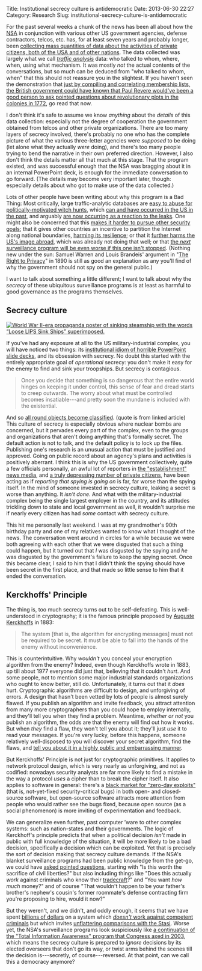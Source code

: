 Title: Institutional secrecy culture is antidemocratic
Date: 2013-06-30 22:27
Category: Research
Slug: institutional-secrecy-culture-is-antidemocratic

For the past several weeks a chunk of the news has been all about how
the [NSA](http://en.wikipedia.org/wiki/National_Security_Agency) in
conjunction with various other US government agencies, defense
contractors, telcos, etc. has, for at least seven years and probably
longer, been
[collecting mass quantities of data about the activities of private citizens, both of the USA and of other nations](http://www.guardian.co.uk/world/the-nsa-files). The
data collected was largely what we call
*[traffic analysis](https://en.wikipedia.org/wiki/Traffic_analysis)*
data: who talked to whom, where, when, using what mechanism. It was
mostly *not* the actual contents of the conversations, but so much can
be deduced from "who talked to whom, when" that this should not
reassure you in the slightest. If you haven't seen the demonstration
that
[just by compiling and correlating membership lists, the British government could have known that Paul Revere would've been a good person to ask pointed questions about revolutionary plots in the colonies in 1772](http://www.slate.com/articles/health_and_science/science/2013/06/prism_metadata_analysis_paul_revere_identified_by_his_connections_to_other.single.html),
go read that now.

I don't think it's safe to assume we know *anything* about the
*details* of this data collection: especially not the degree of
cooperation the government obtained from telcos and other private
organizations. There are too many layers of secrecy involved, there's
probably no one who has the complete picture of what the various
three-letter agencies were *supposed* to be doing (let alone what they
actually *were* doing), and there's too many people trying to bend the
narrative in their own preferred direction. However, I also don't
think the details matter all that much at this stage. That the program
existed, and was successful enough that the NSA was bragging about it
in an internal PowerPoint deck, is enough for the immediate
conversation to go forward. (The details may become very important
later, though: especially details about who got to make use of the
data collected.)

Lots of other people have been writing about why this program is a Bad
Thing: Most critically, large traffic-analytic databases are
[easy to abuse for politically-motivated witch hunts](http://www.thenation.com/article/174851/strange-case-barrett-brown#ixzz2X1oYM1xV),
which
[can and have occurred in the US in the past](https://en.wikipedia.org/wiki/J._Edgar_Hoover#Investigation_of_subversion_and_radicals),
and arguably
[are now occurring as a reaction to the leaks](http://www.guardian.co.uk/commentisfree/2013/jun/26/nsa-revelations-response-to-smears).
One might also be concerned that this
[makes it harder to pursue other security goals](https://www.schneier.com/blog/archives/2013/06/preventing_cell.html);
that it gives other countries an incentive to partition the Internet
along national boundaries,
[harming its resilience](http://www.internetsociety.org/blog/2013/06/provoking-national-boundaries-internet-chilling-thought);
or that it
[further harms the US's image abroad](https://medium.com/surveillance-state/f77088fd4c28),
which was already not doing that well; or that
[the *next* surveillance program will be even worse if this one isn't stopped](http://techcrunch.com/2013/06/29/tomorrows-surveillance/).
(Nothing new under the sun: Samuel Warren and Louis Brandeis' argument in
"[The Right to Privacy](http://faculty.uml.edu/sgallagher/Brandeisprivacy.htm)"
in 1890 is still as good an explanation as any you'll find of why the
government should not spy on the general public.)

I want to talk about something a little different; I want to talk
about why the *secrecy* of these ubiquitous surveillance programs is
at least as harmful to good governance as the programs themselves.

<!--more-->

## Secrecy culture

[![World War II-era propaganda poster of sinking steamship with the words “Loose LIPS Sink Ships” superimposed.](/media/2013/06/loose-lips-sink-ships-posters2-196x300.jpg)](/media/2013/06/loose-lips-sink-ships-posters2.jpg)

If you've had any exposure at all to the US military-industrial
complex, you will have noticed two things: its
[institutional idiom of horrible PowerPoint slide decks](http://www.guardian.co.uk/artanddesign/architecture-design-blog/2013/jun/12/prism-nsa-powerpoint-graphic-design),
and its obsession with secrecy. No doubt this started with the
entirely appropriate goal of *operational* secrecy: you don't make it
easy for the enemy to find and sink your troopships. But secrecy is
contagious.

> Once you decide that something is so dangerous that the entire world
> hinges on keeping it under control, this sense of fear and dread
> starts to creep outwards. The worry about what must be controlled
> becomes insatiable---and pretty soon the mundane is included with
> the existential.

And so
[all round objects become classified](http://nuclearsecrecy.com/blog/2012/08/29/forbidden-spheres/).
(quote is from linked article) This culture of secrecy is especially
obvious where nuclear bombs are concerned, but it pervades every part
of the complex, even to the groups and organizations that aren't doing
anything that's formally secret. The default action is not to talk,
and the default policy is to lock up the files. Publishing one's
research is an unusual action that must be justified and
approved. Going on public record about an agency's plans and
activities is positively aberrant. I think this is why the US
government collectively, quite a few officials personally, an awful
lot of reporters in
[the "establishment" news media](http://digbysblog.blogspot.com/2013/06/yearning-to-be-subjects-journalist.html),
and
[a truly depressing number of private citizens](http://barryeisler.blogspot.com/2013/06/one-of-things-i-find-most-fascinating.html),
have been acting as if *reporting that spying is going on* is far, far
worse than the spying itself. In the mind of someone invested in
secrecy culture, leaking a secret is worse than anything. It *isn't
done*. And what with the military-industrial complex being the single
largest employer in the country, and its attitudes trickling down to
state and local government as well, it wouldn't surprise me if nearly
every citizen has had *some* contact with secrecy culture.

This hit me personally last weekend. I was at my grandmother's 90th
birthday party and one of my relatives wanted to know what I thought
of the news. The conversation went around in circles for a while
because we were both agreeing with each other that we were disgusted
that such a thing could happen, but it turned out that *I* was
disgusted by the spying and *he* was disgusted by the government's
failure to keep the spying secret. Once this became clear, I said to
him that I didn't think the spying should have been secret in the
first place, and that made so little sense to him that it ended the
conversation.

## Kerckhoffs' Principle

The thing is, too much secrecy turns out to be self-defeating. This is
well-understood in cryptography; it is the famous principle proposed
by [Auguste Kerckhoffs](https://en.wikipedia.org/wiki/Auguste_Kerckhoffs)
in 1883:

> The system [that is, the algorithm for encrypting messages] must not
> be required to be secret. It must be able to fall into the hands of
> the enemy without inconvenience.

This is counterintuitive. Why *wouldn't* you conceal your encryption
algorithm from the enemy? Indeed, even though Kerckhoffs wrote in
1883, up till about 1977 everyone did just that, believing that it
couldn't *hurt*. And some people, not to mention some major industrial
standards organizations who ought to know better, still do.
Unfortunately, it turns out that it *does* hurt. Cryptographic
algorithms are difficult to design, and unforgiving of errors. A
design that hasn't been vetted by lots of people is almost surely
flawed. If you publish an algorithm and invite feedback, you attract
attention from many more cryptographers than you could hope to employ
internally, and they'll tell you when they find a problem. Meantime,
*whether or not* you publish an algorithm, the odds are that the enemy
will find out how it works. But when *they* find a flaw, they won't
tell you about it; they'll just *use* it to read your messages. If
you're very lucky, before this happens, someone relatively
well-disposed to you will discover your secret algorithm, find the
flaws, and
[tell you about it in a highly public and embarrassing manner](/research/the-conference-formerly-known-as-oakland-day-1/#dont-trust-satellite-phones).

But Kerckhoffs' Principle is not just for cryptographic primitives. It
applies to network protocol design, which is very nearly as
unforgiving, and not as codified: nowadays security analysts are far
more likely to find a mistake in the way a protocol *uses* a cipher
than to break the cipher itself. It also applies to software in
general: there's a
[black market for "zero-day exploits"](http://www.forbes.com/sites/bruceschneier/2012/05/30/the-vulnerabilities-market-and-the-future-of-security/)
(that is, not-yet-fixed security-critical bugs) in both open- and
closed-source software, but open-source software attracts more
attention from people who would rather see the bugs fixed, because
open source (as a social phenomenon) is more inviting of
experimentation and feedback.

We can generalize even further, past computer ’ware to other complex
systems: such as nation-states and their governments. The logic of
Kerckhoff's principle predicts that when a political decision *isn't*
made in public with full knowledge of the situation, it will be more
likely to be a bad decision, specifically a decision which can be
exploited. Yet that is precisely the sort of decision making that
secrecy culture demands.  If the NSA's blanket surveillance programs
had been public knowledge from the get-go, we could have
[asked pointed questions](https://chronicle.com/blogs/conversation/2013/06/13/3-questions-about-nsa-surveillance/),
starting with "Is this worth the sacrifice of civil liberties?" but
also including things like "Does this actually *work* against
criminals who know their
[tradecraft](https://en.wikipedia.org/wiki/Tradecraft)?" and "You want
*how much* money?" and of course "That wouldn't happen to be your
father's brother's nephew's cousin's former roommate's defense
contracting firm you're proposing to hire, would it now?"

But they weren't, and we didn't, and oddly enough, it seems that we
have spent
[billions of dollars](http://www.sltrib.com/news/ci_12744661) on a
system which
[*doesn't* work against competent criminals](http://www.bloomberg.com/news/2013-06-23/u-s-surveillance-is-not-aimed-at-terrorists.html)
but which invites
[unflattering comparisons with the Stasi](http://www.mcclatchydc.com/2013/06/26/195045/memories-of-stasi-color-germans.html).
Worse yet, the NSA's surveillance programs look suspiciously like
[a continuation of the "Total Information Awareness" program that Congress axed in 2003](http://blogs.scientificamerican.com/cross-check/2013/06/07/u-s-never-really-ended-creepy-total-information-awareness-program/),
which means the secrecy culture is prepared to *ignore* decisions by
its elected overseers that don't go its way, or twist arms behind the
scenes till the decision is---secretly, of course---reversed. At that
point, can we call this a democracy anymore?
